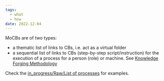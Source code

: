 ```yaml
---
tags:
  - what
  - how
date: 2022-12-04
---
```


MoCBs are of two types:

* a thematic list of links to CBs, i.e. act as a virtual folder
* a sequential list of links to CBs (step-by-step script/instruction) for the execution of a process for a person (role) or machine. See [Knowledge Forging Methodology](..\Knowledge%20Forging%20Methodology.md)

Check the [in_progress/Raw/List of processes](..\in_progress\Raw\List%20of%20processes.md) for examples.
